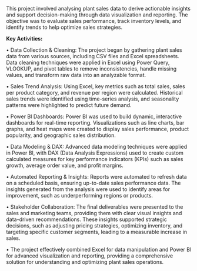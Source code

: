 This project involved analysing plant sales data to derive actionable insights and support decision-making through data visualization and reporting. The objective was to evaluate sales performance, track inventory levels, and identify trends to help optimize sales strategies.

**Key Activities:**

•	Data Collection & Cleaning: The project began by gathering plant sales data from various sources, including CSV files and Excel spreadsheets. Data cleaning techniques were applied in Excel using Power Query, VLOOKUP, and pivot tables to remove inconsistencies, handle missing values, and transform raw data into an analyzable format.

•	Sales Trend Analysis: Using Excel, key metrics such as total sales, sales per product category, and revenue per region were calculated. Historical sales trends were identified using time-series analysis, and seasonality patterns were highlighted to predict future demand.

•	Power BI Dashboards: Power BI was used to build dynamic, interactive dashboards for real-time reporting. Visualizations such as line charts, bar graphs, and heat maps were created to display sales performance, product popularity, and geographic sales distribution.

•	Data Modeling & DAX: Advanced data modeling techniques were applied in Power BI, with DAX (Data Analysis Expressions) used to create custom calculated measures for key performance indicators (KPIs) such as sales growth, average order value, and profit margins.

•	Automated Reporting & Insights: Reports were automated to refresh data on a scheduled basis, ensuring up-to-date sales performance data. The insights generated from the analysis were used to identify areas for improvement, such as underperforming regions or products.

•	Stakeholder Collaboration: The final deliverables were presented to the sales and marketing teams, providing them with clear visual insights and data-driven recommendations. These insights supported strategic decisions, such as adjusting pricing strategies, optimizing inventory, and targeting specific customer segments, leading to a measurable increase in sales.

• The project effectively combined Excel for data manipulation and Power BI for advanced visualization and reporting, providing a comprehensive solution for understanding and optimizing plant sales operations.
